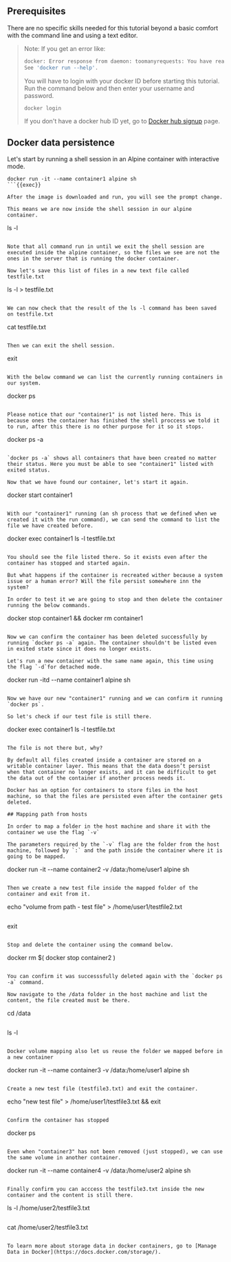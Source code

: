 ## Prerequisites

There are no specific skills needed for this tutorial beyond a basic comfort with the command line and using a text editor.

> Note: If you get an error like:
>  
> ```bash
> docker: Error response from daemon: toomanyrequests: You have reached your pull rate limit. You may increase the limit by authenticating and upgrading: https://www.docker.com/increase-rate-limit.
> See 'docker run --help'.
> ```
>  
> You will have to login with your docker ID before starting this tutorial.
Run the command below and then enter your username and password.
>
> ```
> docker login
> ```
>
> If you don't have a docker hub ID yet, go to [Docker hub signup](https://hub.docker.com/signup) page.

## Docker data persistence

Let's start by running a shell session in an Alpine container with interactive mode.

```
docker run -it --name container1 alpine sh
```{{exec}}

After the image is downloaded and run, you will see the prompt change.

This means we are now inside the shell session in our alpine container.

```
ls -l
```{{exec}}

Note that all command run in until we exit the shell session are executed inside the alpine container, so the files we see are not the ones in the server that is running the docker container.

Now let's save this list of files in a new text file called testfile.txt

```
ls -l > testfile.txt
```{{exec}}

We can now check that the result of the ls -l command has been saved on testfile.txt

```
cat testfile.txt
```{{exec}}

Then we can exit the shell session.

```
exit
```{{exec}}

With the below command we can list the currently running containers in our system.

```
docker ps
```{{exec}}

Please notice that our "container1" is not listed here. This is because ones the container has finished the shell proccess we told it to run, after this there is no other purpose for it so it stops.

```
docker ps -a
```{{exec}}

`docker ps -a` shows all containers that have been created no matter their status. Here you must be able to see "container1" listed with exited status.

Now that we have found our container, let's start it again.

```
docker start container1
```{{exec}}

With our "container1" running (an sh process that we defined when we created it with the run command), we can send the command to list the file we have created before.

```
docker exec container1 ls -l testfile.txt
```{{exec}}

You should see the file listed there. So it exists even after the container has stopped and started again.

But what happens if the container is recreated wither because a system issue or a human error? Will the file persist somewhere inn the system?

In order to test it we are going to stop and then delete the container running the below commands.

```
docker stop container1 && docker rm container1
```{{exec}}

Now we can confirm the container has been deleted successfully by running `docker ps -a` again. The container shouldn't be listed even in exited state since it does no longer exists.

Let's run a new container with the same name again, this time using the flag `-d`for detached mode.

```
docker run -itd --name container1 alpine sh
```{{exec}}

Now we have our new "container1" running and we can confirm it running `docker ps`.

So let's check if our test file is still there.

```
docker exec container1 ls -l testfile.txt
```{{exec}}

The file is not there but, why?

By default all files created inside a container are stored on a writable container layer. This means that the data doesn’t persist when that container no longer exists, and it can be difficult to get the data out of the container if another process needs it.

Docker has an option for containers to store files in the host machine, so that the files are persisted even after the container gets deleted.

## Mapping path from hosts

In order to map a folder in the host machine and share it with the container we use the flag `-v`

The parameters required by the `-v` flag are the folder from the host machine, followed by `:` and the path inside the container where it is going to be mapped.

```
docker run -it --name container2 -v /data:/home/user1 alpine sh
```{{exec}}

Then we create a new test file inside the mapped folder of the container and exit from it.

```
echo "volume from path - test file" > /home/user1/testfile2.txt
```{{exec}}

```
exit
```{{exec}}

Stop and delete the container using the command below.

```
docker rm $( docker stop container2 )
```{{exec}}

You can confirm it was successsfully deleted again with the `docker ps -a` command.

Now navigate to the /data folder in the host machine and list the content, the file created must be there.

```
cd /data
```{{exec}}

```
ls -l
```{{exec}}

Docker volume mapping also let us reuse the folder we mapped before in a new container

```
docker run -it --name container3 -v /data:/home/user1 alpine sh
```{{exec}}

Create a new test file (testfile3.txt) and exit the container.

```
echo "new test file" > /home/user1/testfile3.txt && exit
```{{exec}}

Confirm the container has stopped

```
docker ps
```{{exec}}

Even when "container3" has not been removed (just stopped), we can use the same volume in another container.

```
docker run -it --name container4 -v /data:/home/user2 alpine sh
```{{exec}}

Finally confirm you can acccess the testfile3.txt inside the new container and the content is still there.

```
ls -l /home/user2/testfile3.txt
```{{exec}}

```
cat /home/user2/testfile3.txt
```{{exec}}

To learn more about storage data in docker containers, go to [Manage Data in Docker](https://docs.docker.com/storage/).

